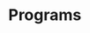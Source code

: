 # Programs





































































































































































































































































































